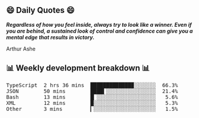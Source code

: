 ## 😄 Daily Quotes 😄

_**Regardless of how you feel inside, always try to look like a winner. Even if you are behind, a sustained look of control and confidence can give you a mental edge that results in victory.**_

Arthur Ashe



## 📊 Weekly development breakdown 📊

<pre>TypeScript  2 hrs 36 mins  █████████████▉░░░░░░░  66.3%
JSON        50 mins        ████▍░░░░░░░░░░░░░░░░  21.4%
Bash        13 mins        █▏░░░░░░░░░░░░░░░░░░░   5.6%
XML         12 mins        █░░░░░░░░░░░░░░░░░░░░   5.3%
Other       3 mins         ▎░░░░░░░░░░░░░░░░░░░░   1.5%</pre>